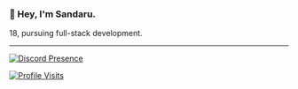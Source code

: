 ### __👋 Hey, I'm Sandaru.__ 
18, pursuing full-stack development.

---

[![Discord Presence](https://lanyard-profile-readme.vercel.app/api/468009964263178262?theme=dark)](https://discord.com/users/468009964263178262)

[![Profile Visits](https://hits.seeyoufarm.com/api/count/incr/badge.svg?url=https%3A%2F%2Fgithub.com%2Fsandaruonline&count_bg=%230263A4&title_bg=%23002D53&icon=github.svg&icon_color=%23FFFFFF&title=visits&edge_flat=false)](https://hits.seeyoufarm.com)
